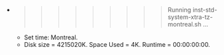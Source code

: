 * >>>>>>>>> Running inst-std-system-xtra-tz-montreal.sh ...
  * Set time: Montreal.
  * Disk size = 4215020K. Space Used = 4K. Runtime = 00:00:00:00.
